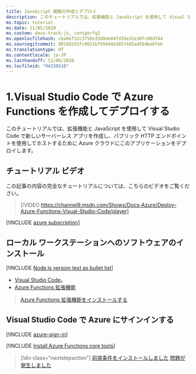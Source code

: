 ```yaml
---
title: JavaScript 関数の作成とデプロイ
description: このチュートリアルでは、拡張機能と JavaScript を使用して Visual Studio Code で新しいサーバーレス アプリを作成し、パブリック HTTP エンドポイントを使用してホストするために Azure クラウドにこのアプリケーションをデプロイします。
ms.topic: tutorial
ms.date: 11/05/2020
ms.custom: devx-track-js, contperfq2
ms.openlocfilehash: cba66f22c3750e33d8de04fd35e32e38fc08d744
ms.sourcegitcommit: 801682d3fc9651bf95d44e58574d5a4564be6feb
ms.translationtype: HT
ms.contentlocale: ja-JP
ms.lasthandoff: 11/06/2020
ms.locfileid: "94338518"
---
```

# <a name="1-create-and-deploy-azure-functions-from-visual-studio-code"></a>1.Visual Studio Code で Azure Functions を作成してデプロイする

このチュートリアルでは、拡張機能と JavaScript を使用して Visual Studio Code で新しいサーバーレス アプリを作成し、パブリック HTTP エンドポイントを使用してホストするために Azure クラウドにこのアプリケーションをデプロイします。

## <a name="walkthrough-video"></a>チュートリアル ビデオ

この記事の内容の完全なチュートリアルについては、こちらのビデオをご覧ください。

> [!VIDEO https://channel9.msdn.com/Shows/Docs-Azure/Deploy-Azure-Functions-Visual-Studio-Code/player]

[!INCLUDE [azure subscription](../includes/environment-subscription-h2.md)]

## <a name="install-software-to-local-workstation"></a>ローカル ワークステーションへのソフトウェアのインストール

[!INCLUDE [Node.js version text as bullet list](../includes/environment-nodejs-bullet-list.md)]
- [Visual Studio Code](https://code.visualstudio.com/)。
- [Azure Functions 拡張機能](https://marketplace.visualstudio.com/items?itemName=ms-azuretools.vscode-azurefunctions)

> <a class="tutorial-install-extension-btn" href="https://marketplace.visualstudio.com/items?itemName=ms-azuretools.vscode-azurefunctions">Azure Functions 拡張機能をインストールする</a>

## <a name="sign-in-to-azure-in-visual-studio-code"></a>Visual Studio Code で Azure にサインインする

[!INCLUDE [azure-sign-in](../includes/azure-sign-in-vscode.md)]

[!INCLUDE [Install Azure Functions core tools](../includes/environment-functions-core-tools.md)]

> [!div class="nextstepaction"]
> [前提条件をインストールしました](tutorial-vscode-serverless-node-create-local.md) [問題が発生しました](https://www.research.net/r/PWZWZ52?tutorial=node-deployment-azurefunctions&step=getting-started)
